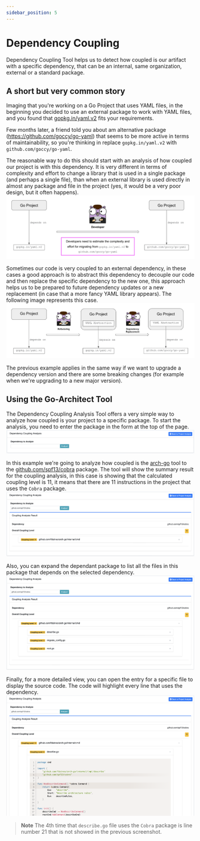 ```yaml
---
sidebar_position: 5
---
```


# Dependency Coupling

Dependency Coupling Tool helps us to detect how coupled is our artifact with a specific dependency, that can be an internal, same organization, external or a standard package.

## A short but very common story
Imaging that you're working on a Go Project that uses YAML files, in the beginning you decided to use an external package to work with YAML files, and you found that [gopkg.in/yaml.v2](gopkg.in/yaml.v2) fits your requirements.

Few months later, a friend told you about am alternative package (https://github.com/goccy/go-yaml) that seems to be more active in terms of maintainability, so you're thinking in replace `gopkg.in/yaml.v2` with `github.com/goccy/go-yaml`.

The reasonable way to do this should start with an analysis of how coupled our project is with this dependency. It is very different in terms of complexity and effort to change a library that is used in a single package (and perhaps a single file), than when an external library is used directly in almost any package and file in the project (yes, it would be a very poor design, but it often happens).
<img src="/screenshots/analysis-tools/dependency-coupling/dependency-coupling-01.png" alt="Dependency Management" title="Dependency Management" />

Sometimes our code is very coupled to an external dependency, in these cases a good approach is to abstract this dependency to decouple our code and then replace the specific dependency to the new one, this approach
helps us to be prepared to future dependency updates or a new replacement (in case that a more fancy YAML library appears). The following image represents this case.
<img src="/screenshots/analysis-tools/dependency-coupling/dependency-coupling-02.png" alt="Dependency Management" title="Dependency Management" />

The previous example applies in the same way if we want to upgrade a dependency version and there are some breaking changes (for example when we're upgrading to a new major version).


## Using the Go-Architect Tool

The Dependency Coupling Analysis Tool offers a very simple way to analyze how coupled is your project to a specific package.
To start the analysis, you need to enter the package in the form at the top of the page.
<img src="/screenshots/analysis-tools/dependency-coupling/dependency-coupling-03.png" alt="Select Dependency" title="Select Dependency" />

In this example we're going to analyze how coupled is the [arch-go](https://github.com/fdaines/arch-go) tool to the [github.com/spf13/cobra](github.com/spf13/cobra) package.
The tool will show the summary result for the coupling analysis, in this case is showing that the calculated coupling level is 11, it means that there are 11 instructions in the project that uses the `Cobra` package.
<img src="/screenshots/analysis-tools/dependency-coupling/dependency-coupling-04.png" alt="View Dependency Coupling Summary" title="View Dependency Coupling Summary" />


Also, you can expand the dependant package to list all the files in this package that depends on the selected dependency.
<img src="/screenshots/analysis-tools/dependency-coupling/dependency-coupling-05.png" alt="View Dependency Coupling Details" title="View Dependency Coupling Details" />


Finally, for a more detailed view, you can open the entry for a specific file to display the source code.
The code will highlight every line that uses the dependency.
<img src="/screenshots/analysis-tools/dependency-coupling/dependency-coupling-06.png" alt="View SourceFile Details" title="View SourceFile Details" />

> **Note**
> The 4th time that `describe.go` file uses the `Cobra` package is line number 21 that is not showed in the previous screenshot.

